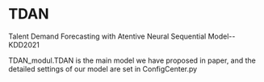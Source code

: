 # TDAN
Talent Demand Forecasting with Atentive Neural Sequential Model--KDD2021

TDAN_modul.TDAN is the main model we have proposed in paper, and the detailed settings of our model are set in ConfigCenter.py
